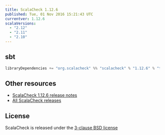 ```yaml
---
title: ScalaCheck 1.12.6
published: Tue, 01 Nov 2016 15:21:43 UTC
currentver: 1.12.6
scalaVersions:
  - "2.12"
  - "2.11"
  - "2.10"
---
```

## sbt

```scala
libraryDependencies += "org.scalacheck" %% "scalacheck" % "1.12.6" % "test"
```

## Other resources

- [ScalaCheck 1.12.6 release notes](https://github.com/rickynils/scalacheck/tree/1.12.6/RELEASE)
- [All ScalaCheck releases](../releases.html)

## License

ScalaCheck is released under the [3-clause BSD license](https://github.com/rickynils/scalacheck/tree/1.12.6/LICENSE)

